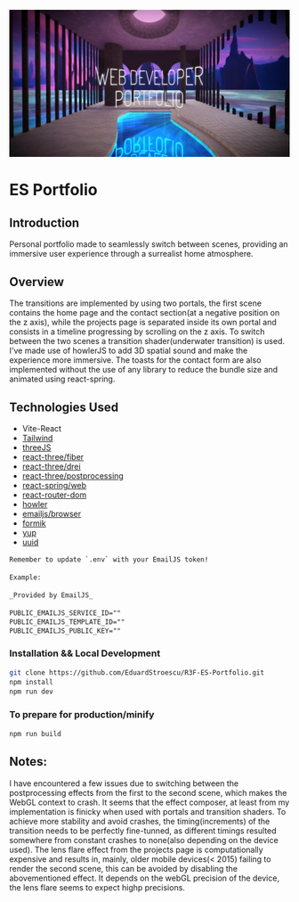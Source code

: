 <p align="center">
  <a href="https://www.eduardstroescu.com/" target="blank"><img src="https://raw.githubusercontent.com/EduardStroescu/PubImages/main/WebsiteImages/portfolio.jpg" alt="ES Portfolio Preview" /></a>
</p>

# ES Portfolio

## Introduction

Personal portfolio made to seamlessly switch between scenes, providing an immersive user experience through a surrealist home atmosphere.

## Overview

The transitions are implemented by using two portals, the first scene contains the home page and the contact section(at a negative position on the z axis), while the projects page is separated inside its own portal and consists in a timeline progressing by scrolling on the z axis. To switch between the two scenes a transition shader(underwater transition) is used.
I've made use of howlerJS to add 3D spatial sound and make the experience more immersive.
The toasts for the contact form are also implemented without the use of any library to reduce the bundle size and animated using react-spring.

## Technologies Used

- Vite-React
- [Tailwind](https://tailwindcss.com/)
- [threeJS](https://github.com/mrdoob/three.js)
- [react-three/fiber](https://github.com/pmndrs/react-three-fiber)
- [react-three/drei](https://github.com/pmndrs/drei)
- [react-three/postprocessing](https://github.com/pmndrs/react-postprocessing)
- [react-spring/web](https://github.com/pmndrs/react-spring)
- [react-router-dom](https://github.com/remix-run/react-router)
- [howler](https://github.com/goldfire/howler.js)
- [emailjs/browser](https://github.com/emailjs-com/emailjs-sdk)
- [formik](https://github.com/jaredpalmer/formik)
- [yup](https://github.com/jquense/yup)
- [uuid](https://github.com/uuidjs/uuid)

```
Remember to update `.env` with your EmailJS token!

Example:

_Provided by EmailJS_

PUBLIC_EMAILJS_SERVICE_ID=""
PUBLIC_EMAILJS_TEMPLATE_ID=""
PUBLIC_EMAILJS_PUBLIC_KEY=""
```

### Installation && Local Development

```bash
git clone https://github.com/EduardStroescu/R3F-ES-Portfolio.git
npm install
npm run dev
```

### To prepare for production/minify

```bash
npm run build
```

## Notes:

I have encountered a few issues due to switching between the postprocessing effects from the first to the second scene, which makes the WebGL context to crash. It seems that the effect composer, at least from my implementation is finicky when used with portals and transition shaders. To achieve more stability and avoid crashes, the timing(increments) of the transition needs to be perfectly fine-tunned, as different timings resulted somewhere from constant crashes to none(also depending on the device used).
The lens flare effect from the projects page is computationally expensive and results in, mainly, older mobile devices(< 2015) failing to render the second scene, this can be avoided by disabling the abovementioned effect. It depends on the webGL precision of the device, the lens flare seems to expect highp precisions.
